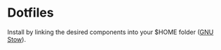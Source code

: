Dotfiles
========

Install by linking the desired components into your $HOME folder ([GNU Stow](http://www.gnu.org/software/stow/)).
